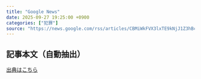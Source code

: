 ```yaml
---
title: "Google News"
date: 2025-09-27 19:25:00 +0900
categories: ["犯罪"]
source: "https://news.google.com/rss/articles/CBMiWkFVX3lxTE9kNjJ1Z3hBc1pFTm5FNFRoczg4SXZWVkRRamJ6MFNpcUZITExGNTVPZjl5SlFNRUVjTFNXeTFieW5BSmsyZ3BVZEM3VzlZSlFQMUNHRTZybDExZw?oc=5"
---
```


## 記事本文（自動抽出）
<body class="y0K44d EA71Tc" id="readabilityBody"></body>

[出典はこちら](https://news.google.com/rss/articles/CBMiWkFVX3lxTE9kNjJ1Z3hBc1pFTm5FNFRoczg4SXZWVkRRamJ6MFNpcUZITExGNTVPZjl5SlFNRUVjTFNXeTFieW5BSmsyZ3BVZEM3VzlZSlFQMUNHRTZybDExZw?oc=5)
